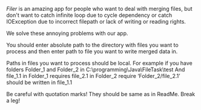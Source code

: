 *Filer* is an amazing app for people who want to deal with
merging files, but don't want to catch infinite loop due 
to cycle dependency or catch IOException due to incorrect 
filepath or lack of writing or reading rights.

We solve these annoying problems with our app.

You should enter absolute path to the directory with 
files you want to process and then enter path to file 
you want to write merged data in.

Paths in files you want to process should be local.
For example if you have folders 
Folder_1 and Folder_2 in  C:\programming\Java\FileTask\test
And file_1.1 in Folder_1 requires file_2.1 in Folder_2
require ‘Folder_2/file_2.1’ should be written in file_1.1

Be careful with quotation marks! They should be same as in ReadMe.
Break a leg!